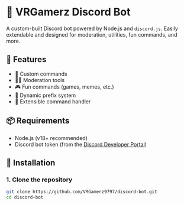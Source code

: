 # 🤖 VRGamerz Discord Bot

A custom-built Discord bot powered by Node.js and `discord.js`. Easily extendable and designed for moderation, utilities, fun commands, and more.

## 🚀 Features

- 🔧 Custom commands  
- 👮‍♂️ Moderation tools  
- 🎮 Fun commands (games, memes, etc.)  
- 📜 Dynamic prefix system  
- 🧠 Extensible command handler

## 📦 Requirements

- Node.js (v18+ recommended)  
- Discord bot token (from the [Discord Developer Portal](https://discord.com/developers/applications))

## 🔧 Installation

### 1. Clone the repository

```bash
git clone https://github.com/VRGamerz9797/discord-bot.git
cd discord-bot
